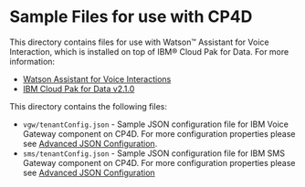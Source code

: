 # Sample Files for use with CP4D

This directory contains files for use with Watson™ Assistant for Voice Interaction, which is installed on top of IBM® Cloud Pak for Data. For more information:

+ [Watson Assistant for Voice Interactions](https://www.ibm.com/support/knowledgecenter/SSQNUZ_2.1.0/com.ibm.icpdata.doc/watson/wavi-addon-install.html)
+ [IBM Cloud Pak for Data v2.1.0](https://www.ibm.com/support/knowledgecenter/SSQNUZ_2.1.0/com.ibm.icpdata.doc/zen/overview/overview.html)

This directory contains the following files:

+ `vgw/tenantConfig.json` - Sample JSON configuration file for IBM Voice Gateway component on CP4D. For more configuration properties please see [Advanced JSON Configuration](https://www.ibm.com/support/knowledgecenter/en/SS4U29/json_config_props.html#props-tenant).
+ `sms/tenantConfig.json` - Sample JSON configuration file for IBM SMS Gateway component on CP4D. For more configuration properties please see [Advanced JSON Configuration](https://www.ibm.com/support/knowledgecenter/en/SS4U29/sms_json_config_props.html)
